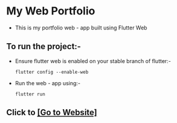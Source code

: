 # My Web Portfolio
 - This is my portfolio web - app built using Flutter Web

## To run the project:-
- Ensure flutter web is enabled on your stable branch of flutter:- 

    ```
    flutter config --enable-web 
    ```
- Run the web - app using:-
    ```
    flutter run
    ```

## Click to [[Go to Website]](https://aman-raj.netlify.app)
